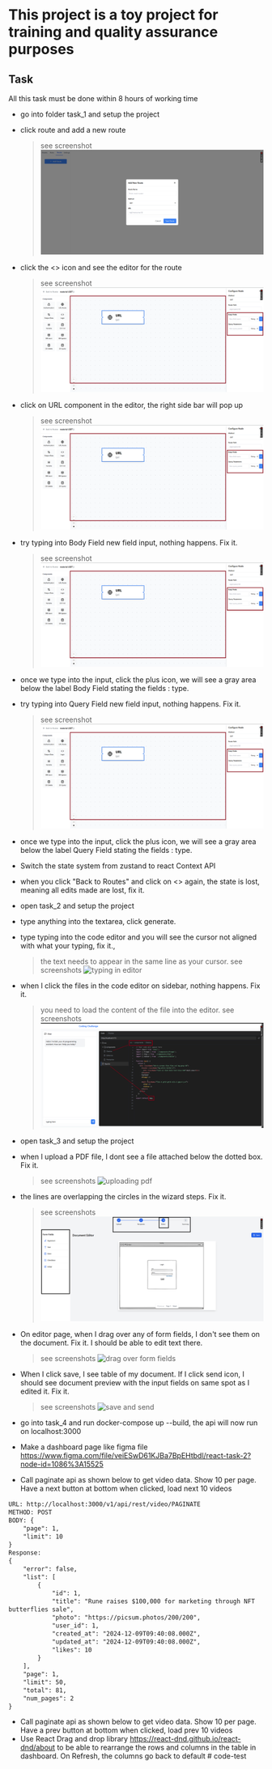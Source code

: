 # This project is a toy project for training and quality assurance purposes

## Task

All this task must be done within 8 hours of working time

- go into folder task_1 and setup the project
- click route and add a new route
  > see screenshot ![route editor screenshot](task_1/screenshots/create_route.png)
- click the <> icon and see the editor for the route
  > see screenshot ![route editor screenshot](task_1/screenshots/route_flow_editor.png)
- click on URL component in the editor, the right side bar will pop up
  > see screenshot ![route editor screenshot](task_1/screenshots/route_flow_editor.png)
- try typing into Body Field new field input, nothing happens. Fix it.
  > see screenshot ![route editor screenshot](task_1/screenshots/route_flow_editor.png)
- once we type into the input, click the plus icon, we will see a gray area below the label Body Field stating the fields : type.
- try typing into Query Field new field input, nothing happens. Fix it.
  > see screenshot ![route editor screenshot](task_1/screenshots/route_flow_editor.png)
- once we type into the input, click the plus icon, we will see a gray area below the label Query Field stating the fields : type.
- Switch the state system from zustand to react Context API
- when you click "Back to Routes" and click on <> again, the state is lost, meaning all edits made are lost, fix it.

- open task_2 and setup the project
- type anything into the textarea, click generate.
- type typing into the code editor and you will see the cursor not aligned with what your typing, fix it.,
  > the text needs to appear in the same line as your cursor. see screenshots ![typing in editor](task_2/screenshots/typing.png)
- when I click the files in the code editor on sidebar, nothing happens. Fix it.

  > you need to load the content of the file into the editor. see screenshots ![changing files](task_2/screenshots/changing_files.png)

- open task_3 and setup the project
- when I upload a PDF file, I dont see a file attached below the dotted box. Fix it.
  > see screenshots ![uploading pdf](task_3/screenshots/upload_pdf.png)
- the lines are overlapping the circles in the wizard steps. Fix it.
  > see screenshots ![form fields lines overlapping steps](task_3/screenshots/form_fields_lines_overlaping_steps.png)
- On editor page, when I drag over any of form fields, I don't see them on the document. Fix it. I should be able to edit text there.
  > see screenshots ![drag over form fields](task_3/screenshots/drag_over_form_fields.png)
- When I click save, I see table of my document. If I click send icon, I should see document preview with the input fields on same spot as I edited it. Fix it.

  > see screenshots ![save and send](task_3/screenshots/save_and_send.png)

- go into task_4 and run docker-compose up --build, the api will now run on localhost:3000
- Make a dashboard page like figma file https://www.figma.com/file/veiESwD61KJBa7BpEHtbdl/react-task-2?node-id=1086%3A15525
- Call paginate api as shown below to get video data. Show 10 per page. Have a next button at bottom when clicked, load next 10 videos

```
URL: http://localhost:3000/v1/api/rest/video/PAGINATE
METHOD: POST
BODY: {
    "page": 1,
    "limit": 10
}
Response:
{
    "error": false,
    "list": [
        {
            "id": 1,
            "title": "Rune raises $100,000 for marketing through NFT butterflies sale",
            "photo": "https://picsum.photos/200/200",
            "user_id": 1,
            "created_at": "2024-12-09T09:40:08.000Z",
            "updated_at": "2024-12-09T09:40:08.000Z",
            "likes": 10
        }
    ],
    "page": 1,
    "limit": 50,
    "total": 81,
    "num_pages": 2
}
```

- Call paginate api as shown below to get video data. Show 10 per page. Have a prev button at bottom when clicked, load prev 10 videos
- Use React Drag and drop library https://react-dnd.github.io/react-dnd/about to be able to rearrange the rows and columns in the table in dashboard. On Refresh, the columns go back to default
#   c o d e - t e s t 
 
 